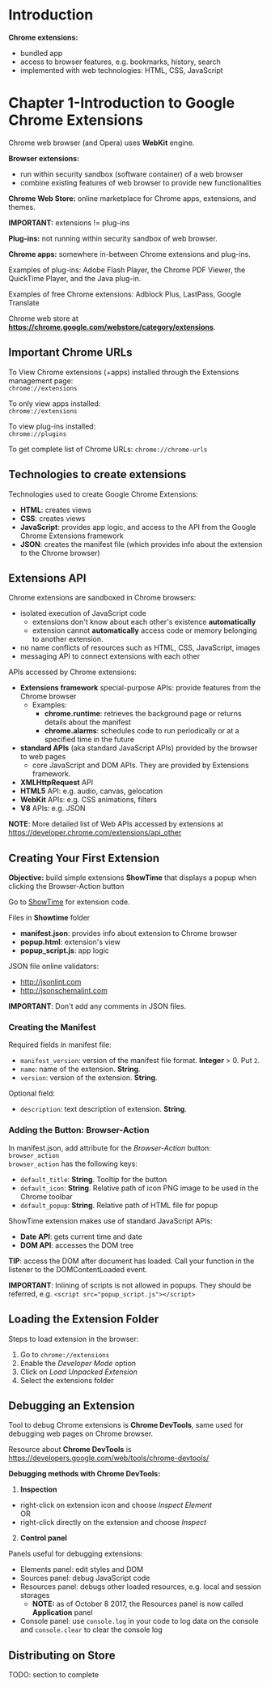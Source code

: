 # Introduction

**Chrome extensions:** 
- bundled app
- access to browser features, e.g. bookmarks, history, search
- implemented with web technologies: HTML, CSS, JavaScript

# Chapter 1-Introduction to Google Chrome Extensions

Chrome web browser (and Opera) uses **WebKit** engine.

**Browser extensions:**
- run within security sandbox (software container) of a web browser
- combine existing features of web browser to provide new functionalities

**Chrome Web Store:** online marketplace for Chrome apps, extensions, and themes.

**IMPORTANT:** extensions != plug-ins

**Plug-ins:** not running within security sandbox of web browser.

**Chrome apps:** somewhere in-between Chrome extensions and plug-ins.

Examples of plug-ins: Adobe Flash Player, the Chrome PDF Viewer, 
the QuickTime Player, and the Java plug-in.

Examples of free Chrome extensions: Adblock Plus, LastPass, Google Translate

Chrome web store at **https://chrome.google.com/webstore/category/extensions**.

## Important Chrome URLs
To View Chrome extensions (+apps) installed through the Extensions management page:  
`chrome://extensions`

To only view apps installed:  
`chrome://extensions`

To view plug-ins installed:  
`chrome://plugins`

To get complete list of Chrome URLs:
`chrome://chrome-urls`

## Technologies to create extensions

Technologies used to create Google Chrome Extensions:
- **HTML**: creates views
- **CSS**: creates views
- **JavaScript**: provides app logic, and access to the API from the Google Chrome Extensions framework
- **JSON**: creates the manifest file (which provides info about the extension to the Chrome browser) 

## Extensions API
Chrome extensions are sandboxed in Chrome browsers:
- isolated execution of JavaScript code
  - extensions don't know about each other's existence **automatically**
  - extension cannot **automatically** access code or memory belonging to another
  extension.
- no name conflicts of resources such as HTML, CSS, JavaScript, images
- messaging API to connect extensions with each other

APIs accessed by Chrome extensions:
- **Extensions framework** special-purpose APIs: provide features from the Chrome browser
  - Examples:
    - **chrome.runtime**: retrieves the background page or returns details about the manifest
    - **chrome.alarms**: schedules code to run periodically or at a specified time in the future
- **standard APIs** (aka standard JavaScript APIs) provided by the browser to web pages
  - core JavaScript and DOM APIs. They are provided by Extensions framework.
- **XMLHttpRequest** API
- **HTML5** API: e.g. audio, canvas, gelocation
- **WebKit** APIs: e.g. CSS animations, filters
- **V8** APIs: e.g. JSON

**NOTE**: More detailed list of Web APIs accessed by extensions at 
https://developer.chrome.com/extensions/api_other

## Creating Your First Extension
**Objective:** build simple extensions **ShowTime** that displays a popup when clicking the 
Browser-Action button

Go to [ShowTime](ShowTime/) for extension code.

Files in **Showtime** folder
- **manifest.json**: provides info about extension to Chrome browser
- **popup.html**: extension's view
- **popup_script.js**: app logic

JSON file online validators:
- http://jsonlint.com
- http://jsonschemalint.com

**IMPORTANT**: Don't add any comments in JSON files.

### Creating the Manifest
Required fields in manifest file:
- `manifest_version`: version of the manifest file format. **Integer** > 0. Put `2`.
- `name`: name of the extension. **String**.
- `version`: version of the extension. **String**.

Optional field:
- `description`: text description of extension. **String**.

### Adding the Button: Browser-Action
In manifest.json, add attribute for the *Browser-Action* button: `browser_action`  
`browser_action` has the following keys:
- `default_title`: **String**. Tooltip for the button
- `default_icon`: **String**. Relative path of icon PNG image to be used in the Chrome toolbar
- `default_popup`: **String**. Relative path of HTML file for popup

ShowTime extension makes use of standard JavaScript APIs:
- **Date API**: gets current time and date
- **DOM API**: accesses the DOM tree

**TIP**: access the DOM after document has loaded. Call your function in the listener
to the DOMContentLoaded event.

**IMPORTANT**: Inlining of scripts is not allowed in popups. They should be
referred, e.g. `<script src="popup_script.js"></script>`

## Loading the Extension Folder

Steps to load extension in the browser:
1. Go to `chrome://extensions`
1. Enable the *Developer Mode* option
1. Click on *Load Unpacked Extension*
1. Select the extensions folder

## Debugging an Extension

Tool to debug Chrome extensions is **Chrome DevTools**, same used for debugging web
pages on Chrome browser.

Resource about **Chrome DevTools** is https://developers.google.com/web/tools/chrome-devtools/

**Debugging methods with Chrome DevTools:**
1. **Inspection**  
  - right-click on extension icon and choose *Inspect Element*  
  OR
  - right-click directly on the extension and choose *Inspect*
2. **Control panel**

Panels useful for debugging extensions:
- Elements panel: edit styles and DOM
- Sources panel: debug JavaScript code
- Resources panel: debugs other loaded resources, e.g. local and session storages
  - **NOTE:** as of October 8 2017, the Resources panel is now called **Application** panel
- Console panel: use `console.log` in your code to log data on the console and
`console.clear` to clear the console log

## Distributing on Store
TODO: section to complete
